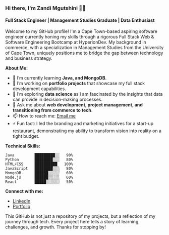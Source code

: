### Hi there, I'm Zandi Mgutshini 👋🏾

#### Full Stack Engineer | Management Studies Graduate | Data Enthusiast

Welcome to my GitHub profile! I'm a Cape Town-based aspiring software engineer currently honing my skills through a rigorous Full Stack Web & Software Engineering Bootcamp at HyperionDev. My background in commerce, with a specialization in Management Studies from the University of Cape Town, uniquely positions me to bridge the gap between technology and business strategy.

**About Me:**
- 🌱 I’m currently learning **Java, and MongoDB**.
- 🔭 I’m working on **portfolio projects** that showcase my full stack development capabilities.
- 🤔 I’m exploring **data science** as I am fascinated by the insights that data can provide in decision-making processes.
- 💬 Ask me about **web development, project management, and transitioning from commerce to tech**.
- 📫 How to reach me: [Email me](mailto:scalier-places.02@icloud.com)
- ⚡ Fun fact: I led the branding and marketing initiatives for a start-up restaurant, demonstrating my ability to transform vision into reality on a tight budget.

**Technical Skills:**
```text
Java         █████████░░   90%
Python       ████████░░░   80%
HTML/CSS     ██████████   100%
JavaScript   ████████░░░   80%
MongoDB      ██████░░░░░   60%
Node.js      ██████░░░░░   60%
React        █████░░░░░░   50%
```

**Connect with me:**
- [LinkedIn](https://www.linkedin.com/in/zandile-mgutshini)
- [Portfolio](https://zandi-mgutshini.github.io/my-cv-website/)

This GitHub is not just a repository of my projects, but a reflection of my journey through tech. Every project here tells a story of learning, challenges, and growth. Thanks for stopping by!
